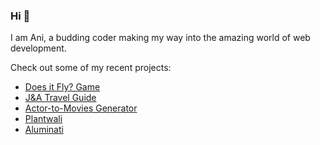 ### Hi 👋

I am Ani, a budding coder making my way into the amazing world of web development.

Check out some of my recent projects:

* [Does it Fly? Game](https://anisam04.github.io/Does-It-Fly-Game/)
* [J&A Travel Guide](https://guidetravel.herokuapp.com/)
* [Actor-to-Movies Generator](https://actor-to-movies-generator.ani0104.repl.co/)
* [Plantwali](https://inventory-tracking-app.ani0104.repl.co/)
* [Aluminati](https://aluminati.ani0104.repl.co/)

<!--
**anisam04/anisam04** is a ✨ _special_ ✨ repository because its `README.md` (this file) appears on your GitHub profile.

Here are some ideas to get you started:

- 🔭 I’m currently working on ...
- 🌱 I’m currently learning ...
- 👯 I’m looking to collaborate on ...
- 🤔 I’m looking for help with ...
- 💬 Ask me about ...
- 📫 How to reach me: ...
- 😄 Pronouns: ...
- ⚡ Fun fact: ...
-->

